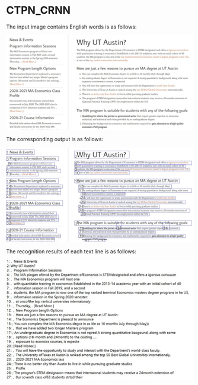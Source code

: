 # CTPN_CRNN

The input image contains English words is as follows:

![Image](https://github.com/mliw/CTPN_CRNN/blob/master/asset/big_econ/original.jpg?imageMogr2/auto-orient/strip%7CimageView2/2/w/200)

The corresponding output is as follows:

![Image](https://github.com/mliw/CTPN_CRNN/blob/master/asset/big_econ/detection.jpg)

The recognition results of each text line is as follows:

![Image](https://github.com/mliw/CTPN_CRNN/blob/master/en_pre.jpg)
